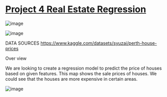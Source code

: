 # <ins>Project 4 Real Estate Regression</ins>

![image](https://user-images.githubusercontent.com/116304118/233195721-96264cdc-338f-4f96-bca5-274172b79ed1.png)


![image](https://user-images.githubusercontent.com/116105684/233199018-80ed6469-4550-45e4-b343-c4ad9c9fca17.png)




DATA SOURCES
https://www.kaggle.com/datasets/syuzai/perth-house-prices


Over view

We are looking to create a regression model to predict the price of houses based on given features.
This map shows the sale prices of houses. We could see that the houses are more expensive in certain areas.

![image](https://user-images.githubusercontent.com/116105684/233200524-1b848211-b32b-435f-8810-25e770217e1e.png)
